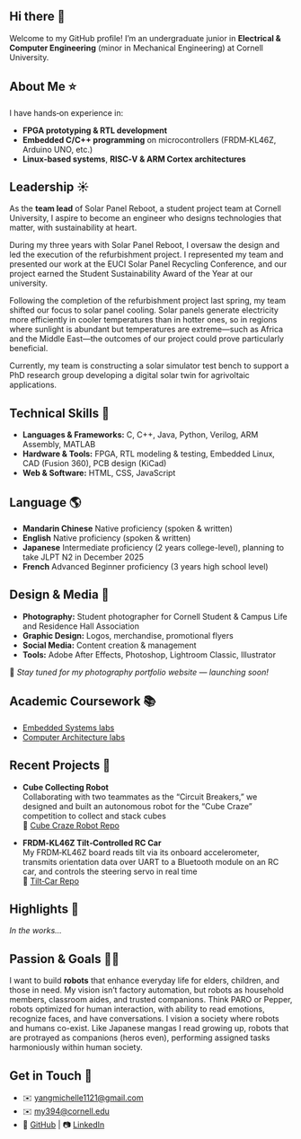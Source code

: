 ## Hi there 👋

Welcome to my GitHub profile! I’m an undergraduate junior in **Electrical & Computer Engineering** (minor in Mechanical Engineering) at Cornell University.  

## About Me ⭐️
I have hands‑on experience in:
- **FPGA prototyping & RTL development**
- **Embedded C/C++ programming** on microcontrollers (FRDM‑KL46Z, Arduino UNO, etc.)
- **Linux‑based systems**, **RISC‑V & ARM Cortex architectures**

## Leadership ☀️
As the **team lead** of Solar Panel Reboot, a student project team at Cornell University, I aspire to become an engineer who designs technologies that matter, with sustainability at heart. 

During my three years with Solar Panel Reboot, I oversaw the design and led the execution of the refurbishment project. I represented my team and presented our work at the EUCI Solar Panel Recycling Conference, and our project earned the Student Sustainability Award of the Year at our university. 

Following the completion of the refurbishment project last spring, my team shifted our focus to solar panel cooling. Solar panels generate electricity more efficiently in cooler temperatures than in hotter ones, so in regions where sunlight is abundant but temperatures are extreme—such as Africa and the Middle East—the outcomes of our project could prove particularly beneficial. 

Currently, my team is constructing a solar simulator test bench to support a PhD research group developing a digital solar twin for agrivoltaic applications. ​

## Technical Skills 🧰
- **Languages & Frameworks:** C, C++, Java, Python, Verilog, ARM Assembly, MATLAB  
- **Hardware & Tools:** FPGA, RTL modeling & testing, Embedded Linux, CAD (Fusion 360), PCB design (KiCad)  
- **Web & Software:** HTML, CSS, JavaScript

## Language 🌎
- **Mandarin Chinese** Native proficiency (spoken & written)
- **English** Native proficiency (spoken & written)
- **Japanese** Intermediate proficiency  (2 years college-level), planning to take JLPT N2 in December 2025
- **French** Advanced Beginner proficiency (3 years high school level)

## Design & Media 📸
- **Photography:** Student photographer for Cornell Student & Campus Life and Residence Hall Association  
- **Graphic Design:** Logos, merchandise, promotional flyers  
- **Social Media:** Content creation & management  
- **Tools:** Adobe After Effects, Photoshop, Lightroom Classic, Illustrator

🌱 _Stay tuned for my photography portfolio website — launching soon!_

## Academic Coursework 📚
- [Embedded Systems labs](https://github.com/myang1121/Embedded-System)
- [Computer Architecture labs](https://github.com/myang1121/Computer-Architecture)

## Recent Projects 🚀
- **Cube Collecting Robot**  
  Collaborating with two teammates as the “Circuit Breakers,” we designed and built an autonomous robot for the “Cube Craze” competition to collect and stack cubes  
  🔗 [Cube Craze Robot Repo](https://github.com/myang1121/Cube-Craze-Robot-Project)

- **FRDM‑KL46Z Tilt‑Controlled RC Car**  
  My FRDM‑KL46Z board reads tilt via its onboard accelerometer, transmits orientation data over UART to a Bluetooth module on an RC car, and controls the steering servo in real time  
  🔗 [Tilt‑Car Repo](https://github.com/myang1121/RC-Car-FRDM-KL46Z-Accelerometer-Steering-Project)
  

## Highlights 🌟
_In the works…_  

## Passion & Goals 🔧🤖
I want to build **robots** that enhance everyday life for elders, children, and those in need. My vision isn’t factory automation, but robots as household members, classroom aides, and trusted companions. Think PARO or Pepper, robots optimized for human interaction, with ability to read emotions, recognize faces, and have conversations. I vision a society where robots and humans co-exist. Like Japanese mangas I read growing up, robots that are protrayed as companions (heros even), performing assigned tasks harmoniously within human society. 


## Get in Touch 📮
- ✉️  yangmichelle1121@gmail.com
- ✉️  my394@cornell.edu
- 🔗  [GitHub](https://github.com/myang1121) | 📷  [LinkedIn](www.linkedin.com/in/michelle-yang-63080225b)  
<!--
**myang1121/myang1121** is a ✨ _special_ ✨ repository because its `README.md` (this file) appears on your GitHub profile.

Here are some ideas to get you started:

- 🔭 I’m currently working on ...
- 🌱 I’m currently learning ...
- 👯 I’m looking to collaborate on ...
- 🤔 I’m looking for help with ...
- 💬 Ask me about ...
- 📫 How to reach me: ...
- 😄 Pronouns: ...
- ⚡ Fun fact: ...
-->
